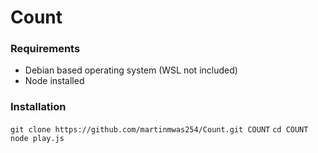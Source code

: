 # Count

### Requirements
- Debian based operating system (WSL not included)
- Node installed 

### Installation
`git clone https://github.com/martinmwas254/Count.git COUNT`
`cd COUNT`
`node play.js`
